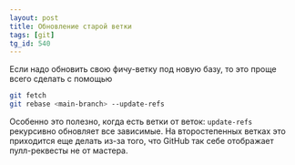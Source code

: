 ```yaml
---
layout: post
title: Обновление старой ветки
tags: [git]
tg_id: 540
---
```

Если надо обновить свою фичу-ветку под новую базу, то это проще всего сделать с помощью
```sh
git fetch
git rebase <main-branch> --update-refs
```
Особенно это полезно, когда есть ветки от веток: `update-refs` рекурсивно обновляет все зависимые. На второстепенных ветках это приходится еще делать из-за того, что GitHub так себе отображает пулл-реквесты не от мастера.
